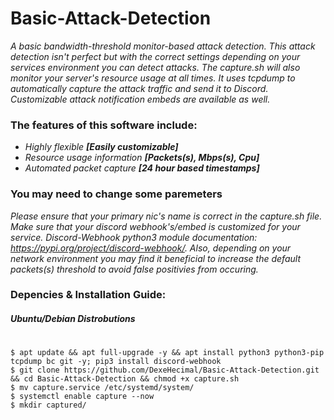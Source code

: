 # Basic-Attack-Detection
_A basic bandwidth-threshold monitor-based attack detection. This attack detection isn't perfect but with the correct settings depending on your services environment you can detect attacks. The capture.sh will also monitor your server's resource usage at all times. It uses tcpdump to automatically capture the attack traffic and send it to Discord. Customizable attack notification embeds are available as well._

### The features of this software include:
- _Highly flexible **[Easily  customizable]**_
- _Resource usage information **[Packets(s), Mbps(s), Cpu]**_
- _Automated packet capture **[24 hour based timestamps]**_

### You may need to change some paremeters
_Please ensure that your primary nic's name is correct in the capture.sh file. Make sure that your discord webhook's/embed is customized for your service. Discord-Webhook python3 module documentation: https://pypi.org/project/discord-webhook/. Also, depending on your network environment you may find it beneficial to increase the default packets(s) threshold to avoid false positivies from occuring._

### Depencies & Installation Guide:
##### Ubuntu/Debian Distrobutions
#
```shell
$ apt update && apt full-upgrade -y && apt install python3 python3-pip tcpdump bc git -y; pip3 install discord-webhook
$ git clone https://github.com/DexeHecimal/Basic-Attack-Detection.git && cd Basic-Attack-Detection && chmod +x capture.sh
$ mv capture.service /etc/systemd/system/
$ systemctl enable capture --now
$ mkdir captured/
 ```
